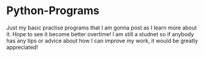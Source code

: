 # Python-Programs
Just my basic practise programs that I am gonna post as I learn more about it. Hope to see it become better overtime!
I am still a studnet so if anybody has any tips or advice about how I can improve my work, it would be greatly appreciated!
